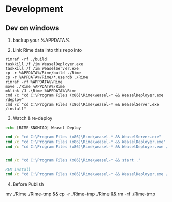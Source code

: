 # Development

## Dev on windows

1. backup your %APPDATA%

2. Link Rime data into this repo into

```
rimraf -rf ./build
taskkill /f /im WeaselDeployer.exe
taskkill /f /im WeaselServer.exe
cp -r %APPDATA%/Rime/build ./Rime
cp -r %APPDATA%/Rime/*.userdb ./Rime
rimraf -rf %APPDATA%\Rime
move ./Rime %APPDATA%/Rime
mklink /J .\Rime %APPDATA%\Rime
cmd /c "cd C:\Program Files (x86)\Rime\weasel-* && WeaselDeployer.exe /deploy"
cmd /c "cd C:\Program Files (x86)\Rime\weasel-* && WeaselServer.exe /install"
```

3. Watch & re-deploy

```bat
echo [RIME-SNOMIAO] Weasel Deploy

cmd /c "cd C:\Program Files (x86)\Rime\weasel-* && WeaselServer.exe"
cmd /c "cd C:\Program Files (x86)\Rime\weasel-* && WeaselDeployer.exe"
cmd /c "cd C:\Program Files (x86)\Rime\weasel-* && WeaselDeployer.exe /deploy"


cmd /c "cd C:\Program Files (x86)\Rime\weasel-* && start ."

REM install
cmd /c "cd C:\Program Files (x86)\Rime\weasel-* && WeaselDeployer.exe /install"
```

4. Before Publish

mv ./Rime ./Rime-tmp && cp -r ./Rime-tmp ./Rime && rm -rf ./Rime-tmp

